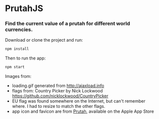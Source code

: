 # PrutahJS
### Find the current value of a prutah for different world currencies.

Download or clone the project and run:
```bash
npm install
```

Then to run the app:
```bash
npm start
```

Images from:
- loading.gif generated from http://ajaxload.info
- flags from: Country Picker by Nick Lockwood  https://github.com/nicklockwood/CountryPicker
- EU flag was found somewhere on the Internet, but can't remember where. I had to resize to match the other flags.
- app icon and favicon are from [Prutah](http://www.appstore.com/prutah), available on the Apple App Store

